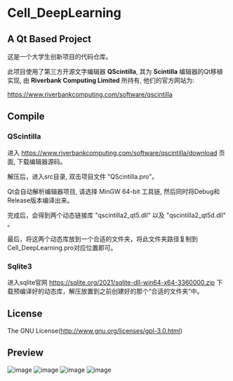 Cell_DeepLearning
====
## A Qt Based Project
这是一个大学生创新项目的代码仓库。

此项目使用了第三方开源文字编辑器 **QScintilla**, 其为 **Scintilla** 编辑器的Qt移植实现, 由 **Riverbank Computing Limited** 所持有, 他们的官方网站为:

<https://www.riverbankcomputing.com/software/qscintilla>

## Compile

### QScintilla

进入 <https://www.riverbankcomputing.com/software/qscintilla/download> 页面, 下载编辑器源码。

解压后，进入src目录, 双击项目文件 "QScintilla.pro"。

Qt会自动解析编辑器项目, 请选择 MinGW 64-bit 工具链, 然后同时将Debug和Release版本编译出来。

完成后，会得到两个动态链接库 "qscintilla2_qt5.dll" 以及 "qscintilla2_qt5d.dll" 。

最后，将这两个动态库放到一个合适的文件夹，将此文件夹路径复制到Cell_DeepLearning.pro对应位置即可。

### Sqlite3

进入sqlite官网 <https://sqlite.org/2021/sqlite-dll-win64-x64-3360000.zip> 下载预编译好的动态库，解压放置到之前创建好的那个“合适的文件夹”中。

## License

The GNU License(<http://www.gnu.org/licenses/gpl-3.0.html>)

## Preview
![image](https://github.com/Fijiisland/Cell_DeepLearning/blob/master/AppPreview/1.png)
![image](https://github.com/Fijiisland/Cell_DeepLearning/blob/master/AppPreview/2.png)
![image](https://github.com/Fijiisland/Cell_DeepLearning/blob/master/AppPreview/3.png)
![image](https://github.com/Fijiisland/Cell_DeepLearning/blob/master/AppPreview/4.png)
